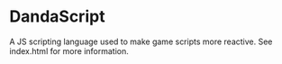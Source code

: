 # DandaScript
A JS scripting language used to make game scripts more reactive.
See index.html for more information.
